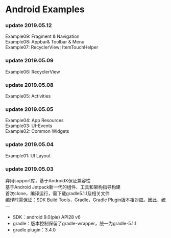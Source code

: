 # Android Examples
### update 2019.05.12
Example09: Fragment & Navigation  
Example08: Appbar& Toolbar & Menu  
Example07: RecyclerView; ItemTouchHelper
### update 2019.05.09
Example06: RecyclerView
### update 2019.05.08
Example05: Activities  
### update 2019.05.05  
Example04: App Resources  
Example03: UI-Events  
Example02: Common Widgets  
### update 2019.05.04  
Example01: UI Layout
### update 2019.05.03
弃用support库，基于AndroidX保证兼容性  
基于Android Jetpack新一代的组件、工具和架构指导构建  
首次clone，编译运行，需下载gradle5.1.1及相关文件  
编译时需保证：SDK Build Tools，Gradle，Gradle Plugin版本相对应。因此，统一
- SDK：android 9.0(pie) API28 v6
- gradle：版本控制保留了gradle-wrapper，统一为gradle-5.1.1
- gradle plugin：3.4.0